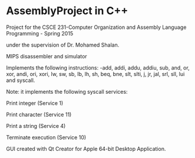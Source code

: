 # AssemblyProject in C++
Project for the CSCE 231-Computer Organization and Assembly Language Programming - Spring 2015

under the supervision of Dr. Mohamed Shalan.

MIPS disassembler and simulator


Implements the following instructions: 
-add, addi, addu, addiu, sub, and, or, xor, andi, ori, xori, lw, sw, sb, lb, lh, sh, beq, bne, slt, slti, j, jr, jal,
srl, sll, lui and syscall.

Note: it implements the following syscall services:

Print integer (Service 1)

Print character (Service 11)

Print a string (Service 4) 

Terminate execution (Service 10)


GUI created with Qt Creator for Apple 64-bit Desktop Application.
